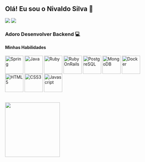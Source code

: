 ## Olá! Eu sou o Nivaldo Silva 👋
<div>
<a href="https://www.linkedin.com/in/nivaldo-silva-5a8335289" target="_blank"><img src="https://img.shields.io/badge/-LinkedIn-%230077B5?style=for-the-badge&logo=linkedin&logoColor=white" target="_blank"></a>
<a href = "mailto:nivaldosilva.contato@gmail.com"><img src="https://img.shields.io/badge/-Gmail-%23333?style=for-the-badge&logo=gmail&logoColor=white" target="_blank"></a>
</div>


### Adoro Desenvolver Backend 💻

#### Minhas Habilidades

 <div style = "display:inline_block" />
<img align="center" alt="Spring" src="https://cdn.jsdelivr.net/gh/devicons/devicon@latest/icons/spring/spring-original.svg" width="60" height="60" style="max-width":100%;/>
<img align="center" alt="Java" src="https://cdn.jsdelivr.net/gh/devicons/devicon@latest/icons/java/java-original.svg" width="60" height="60" style="max-width":100%;/>
<img align="center" alt="Ruby" src="https://cdn.jsdelivr.net/gh/devicons/devicon@latest/icons/ruby/ruby-original.svg" width="60" height="60" style="max-width":100%;/>
<img align="center" alt="RubyOnRails" src="https://cdn.jsdelivr.net/gh/devicons/devicon@latest/icons/rails/rails-original-wordmark.svg" width="60" height="60" style="max-width":100%;/>
<img align="center" alt="PostgreSQL" src="https://cdn.jsdelivr.net/gh/devicons/devicon@latest/icons/postgresql/postgresql-original.svg" width="60" height="60" style="max-
  width":100%;/>
<img align="center" alt="MongoDB" src="https://cdn.jsdelivr.net/gh/devicons/devicon@latest/icons/mongodb/mongodb-original.svg" width="60" height="60" style="max-width":100%;/>
<img align="center" alt="Docker" src="https://cdn.jsdelivr.net/gh/devicons/devicon@latest/icons/docker/docker-original.svg" width="60" height="60" style="max-width":100%;/>
<img align="center" alt="HTML5" src="https://cdn.jsdelivr.net/gh/devicons/devicon@latest/icons/html5/html5-original.svg" width="60" height="60" style="max-width":100%;/>
<img align="center" alt="CSS3" src="https://cdn.jsdelivr.net/gh/devicons/devicon@latest/icons/css3/css3-original.svg" width="60" height="60" style="max-width":100%;/>
<img align="center" alt="Javascript" src="https://cdn.jsdelivr.net/gh/devicons/devicon@latest/icons/javascript/javascript-original.svg" width="60" height="60" style="max-width":100%;/>
<div/>
<br/> <br/>

<div>
  <a href=https://github.com/Nivaldo-Silva>
  <img height="180em" src="https://github-readme-stats.vercel.app/api?username=Nivaldo-Silva&show_icons=true&theme=tokyonight"
</div>


   



  

   






  
<div/><br/>


